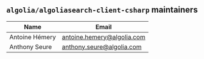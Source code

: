 ## `algolia/algoliasearch-client-csharp` maintainers

| Name              | Email                         |
|-------------------|-------------------------------|
| Antoine Hémery    | antoine.hemery@algolia.com    |
| Anthony Seure     | anthony.seure@algolia.com     |
